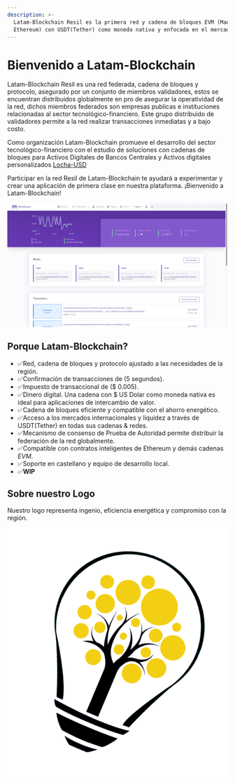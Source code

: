 ```yaml
---
description: >-
  Latam-Blockchain Resil es la primera red y cadena de bloques EVM (Maquina Virtual de
  Ethereum) con USDT(Tether) como moneda nativa y enfocada en el mercado Latino Americano
---
```


# Bienvenido a Latam-Blockchain

Latam-Blockchain Resil es una red federada, cadena de bloques y protocolo, asegurado por un conjunto de miembros validadores, estos se encuentran distribuidos globalmente en pro de asegurar la operatividad de la red, dichos miembros federados son empresas publicas e instituciones relacionadas al sector tecnológico-financiero. Este grupo distribuido de validadores permite a la red realizar transacciones inmediatas y a bajo costo.

Como organización Latam-Blockchain promueve el desarrollo del sector tecnológico-financiero con el estudio de soluciones con cadenas de bloques para Activos Digitales de Bancos Centrales y Activos digitales personalizados [Locha-USD](https://locha-usd.github.io/)

Participar en la red Resil de Latam-Blockchain te ayudará a experimentar y crear una aplicación de primera clase en nuestra plataforma. ¡Bienvenido a Latam-Blockchain!

![Latam-Blockchain Explorador de Bloques](.gitbook/assets/blockscout.png)

## **Porque Latam-Blockchain?**

* ✅Red, cadena de bloques y protocolo ajustado a las necesidades de la región.
* ✅Confirmación de transacciones de \(5 segundos\).
* ✅Impuesto de transaccional de \($ 0.005\).
* ✅Dinero digital. Una cadena con $ US Dolar como moneda nativa es ideal para aplicaciones de intercambio de valor.
* ✅Cadena de bloques eficiente y compatible con el ahorro energético.
* ✅Acceso a los mercados internacionales y liquidez a través de USDT\(Tether\) en todas sus cadenas & redes.
* ✅Mecanismo de consenso de Prueba de Autoridad permite distribuir la federación de la red globalmente. 
* ✅Compatible con contratos inteligentes de Ethereum y demás cadenas _EVM_.
* ✅Soporte en castellano y equipo de desarrollo local.
* ✅**WIP**

## Sobre nuestro Logo

Nuestro logo representa ingenio, eficiencia energética y compromiso con la región.

![Locha logo](.gitbook/assets/logo_big.png)


